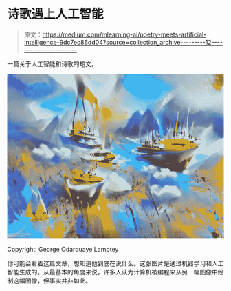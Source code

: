 # 诗歌遇上人工智能

> 原文：<https://medium.com/mlearning-ai/poetry-meets-artificial-intelligence-9dc7ec86dd04?source=collection_archive---------12----------------------->

一篇关于人工智能和诗歌的短文。

![](img/5717e8c0743ce4458359a45f2f7e2826.png)

Copyright: George Odarquaye Lamptey

你可能会看着这篇文章，想知道他到底在说什么。这张图片是通过机器学习和人工智能生成的。从最基本的角度来说，许多人认为计算机被编程来从另一幅图像中绘制这幅图像，但事实并非如此。